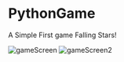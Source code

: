 # PythonGame

A Simple First game Falling Stars!

![gameScreen](https://user-images.githubusercontent.com/95226762/223861712-48cc30c3-85ce-49c8-97ef-0f99b299cefe.PNG)
![gameScreen2](https://user-images.githubusercontent.com/95226762/223861753-3ecc412e-9546-456a-9306-d4bc33ecc956.PNG)
